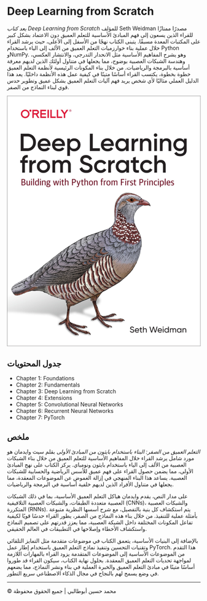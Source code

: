 <!-- ©©©©©©©©©©©©©©©©©©©©©©©© All Rights Are Reserved By Muhammad Husain Abootalebi ©©©©©©©©©©©©©©©©©©©©©©©©©©©©©©©©©© -->

# Deep Learning from Scratch

*يعد كتاب Deep Learning from Scratch* للمؤلف Seth Weidman مصدرًا ممتازًا للقراء الذين يسعون إلى فهم المبادئ الأساسية للتعلم العميق دون الاعتماد بشكل كبير على المكتبات المعدة مسبقًا. يتبنى الكتاب نهجًا من الأسفل إلى الأعلى، حيث يرشد القراء خلال عملية بناء خوارزميات التعلم العميق من الألف إلى الياء باستخدام Python وNumPy. وهو يشرح المفاهيم الأساسية مثل الانحدار التدرجي، والانتشار العكسي، وهندسة الشبكات العصبية بوضوح، مما يجعلها في متناول أولئك الذين لديهم معرفة أساسية بالبرمجة والرياضيات. من خلال بناء المكونات الرئيسية لأنظمة التعلم العميق خطوة بخطوة، يكتسب القراء أساسًا متينًا في كيفية عمل هذه الأنظمة داخليًا. يعد هذا الدليل العملي مثاليًا لأي شخص يريد فهم آليات التعلم العميق بشكل عميق وتطوير حدس قوي لبناء النماذج من الصفر.

![Deep Learning from Scratch](../../assets/Books/Book%20Covers/1%20-%201%20-%20Deep%20Learning%20from%20Scratch.png)

## جدول المحتويات

- Chapter 1: Foundations
- Chapter 2: Fundamentals
- Chapter 3: Deep Learning from Scratch
- Chapter 4: Extensions
- Chapter 5: Convolutional Neural Networks
- Chapter 6: Recurrent Neural Networks
- Chapter 7: PyTorch

## ملخص

*التعلم العميق من الصفر: البناء باستخدام بايثون من المبادئ الأولى* بقلم سيث وايدمان هو مورد شامل يرشد القراء خلال المفاهيم الأساسية للتعلم العميق من خلال بناء الشبكات العصبية من الألف إلى الياء باستخدام بايثون ونومباي. يركز الكتاب على نهج المبادئ الأولى، مما يضمن حصول القراء على فهم عميق للأسس الرياضية والحسابية للشبكات العصبية. يساعد هذا البناء المنهجي في إزالة الغموض عن الموضوعات المعقدة، مما يجعلها في متناول الأفراد الذين لديهم خلفية أساسية في البرمجة والرياضيات.

على مدار النص، يقدم وايدمان هياكل التعلم العميق الأساسية، بما في ذلك الشبكات العصبية متعددة الطبقات، والشبكات العصبية التلافيفية (CNNs)، والشبكات العصبية المتكررة (RNNs). يتم استكشاف كل بنية بالتفصيل، مع شرح أسسها النظرية متبوعة بأمثلة عملية للتنفيذ. من خلال بناء هذه النماذج من الصفر، يطور القراء حدسًا قويًا لكيفية تفاعل المكونات المختلفة داخل الشبكة العصبية، مما يعزز قدرتهم على تصميم النماذج واستكشاف الأخطاء وإصلاحها في التطبيقات في العالم الحقيقي.

بالإضافة إلى البنيات الأساسية، يتعمق الكتاب في موضوعات متقدمة مثل التمايز التلقائي وتقنيات التحسين وتنفيذ نماذج التعلم العميق باستخدام إطار عمل PyTorch. هذا التقدم من الموضوعات الأساسية إلى الموضوعات المتقدمة يزود القراء بالمهارات اللازمة لمواجهة تحديات التعلم العميق المعقدة. بحلول نهاية الكتاب، سيكون القراء قد طوروا أساسًا متينًا في مبادئ التعلم العميق والخبرة العملية في بناء ونشر النماذج، مما يضعهم في وضع يسمح لهم بالنجاح في مجال الذكاء الاصطناعي سريع التطور.

---

© محمد حسين أبوطالبي | جميع الحقوق محفوظة

<!-- ©©©©©©©©©©©©©©©©©©©©©©©© All Rights Are Reserved By Muhammad Husain Abootalebi ©©©©©©©©©©©©©©©©©©©©©©©©©©©©©©©©©© -->
